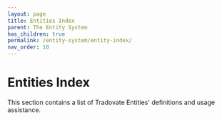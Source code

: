 ```yaml
---
layout: page
title: Entities Index
parent: The Entity System
has_children: true
permalink: /entity-system/entity-index/
nav_order: 10
---
```


# Entities Index

This section contains a list of Tradovate Entities' definitions and usage assistance.

